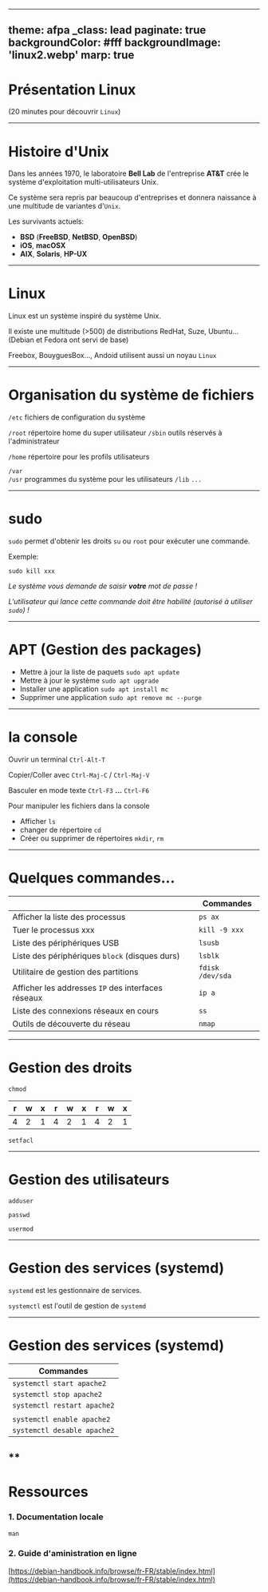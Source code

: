 ---
theme: afpa
_class: lead
paginate: true
backgroundColor: #fff
backgroundImage: 'linux2.webp'
marp: true
----------------------------------------------------------------
# Présentation Linux
(20 minutes pour découvrir `Linux`)

----------------------------------------------------------------
# Histoire d'Unix
Dans les années 1970, le laboratoire **Bell Lab** de l'entreprise **AT&T** crée le système d'exploitation multi-utilisateurs Unix.

Ce système sera repris par beaucoup d'entreprises et donnera naissance à une multitude de variantes d'`Unix`.

Les survivants actuels:
- **BSD** (**FreeBSD**, **NetBSD**, **OpenBSD**)
- **iOS**, **macOSX**
- **AIX**, **Solaris**, **HP-UX**

----------------------------------------------------------------
# Linux

Linux est un système inspiré du système Unix.

Il existe une multitude (>500) de distributions RedHat, Suze, Ubuntu... (Debian et Fedora ont servi de base) 

Freebox, BouyguesBox..., Andoid utilisent aussi un noyau `Linux`


----------------------------------------------------------------
# Organisation du système de fichiers

`/etc`          fichiers de configuration du système

`/root`         répertoire home du super utilisateur
`/sbin`         outils réservés à l'administrateur

`/home`         répertoire pour les profils utilisateurs

`/var`          
`/usr`          programmes du système pour les utilisateurs
`/lib`
`...`


----------------------------------------------------------------
# sudo

`sudo` permet d'obtenir les droits `su` ou `root` pour exécuter une commande.

Exemple:
```
sudo kill xxx
```

*Le système vous demande de saisir **votre** mot de passe !*

*L'utilisateur qui lance cette commande doit être habilité (autorisé à utiliser `sudo`) !*


----------------------------------------------------------------
# APT (Gestion des packages)

- Mettre à jour la liste de paquets
`sudo apt update`
- Mettre à jour le système
`sudo apt upgrade`
- Installer une application
`sudo apt install mc`
- Supprimer une application
`sudo apt remove mc --purge`



----------------------------------------------------------------
# la console

Ouvrir un terminal `Ctrl-Alt-T` 

Copier/Coller avec `Ctrl-Maj-C` / `Ctrl-Maj-V`

Basculer en mode texte `Ctrl-F3` **...** `Ctrl-F6`

Pour manipuler les fichiers dans la console
- Afficher `ls`
- changer de répertoire `cd`
- Créer ou supprimer de répertoires `mkdir`, `rm` 

----------------------------------------------------------------
# Quelques commandes...

|  | Commandes |
|--|--|
|Afficher la liste des processus|`ps ax`|
|Tuer le processus xxx|`kill -9 xxx`|
|Liste des périphériques USB|`lsusb`|
|Liste des périphériques `block` (disques durs) |`lsblk`|
|Utilitaire de gestion des partitions |`fdisk /dev/sda`|
|Afficher les addresses `IP` des interfaces réseaux|`ip a`|
|Liste des connexions réseaux en cours|`ss`|
|Outils de découverte du réseau|`nmap`|


----------------------------------------------------------------
# Gestion des droits

`chmod`

|r|w|x|r|w|x|r|w|x|
|-|-|-|-|-|-|-|-|-|
|4|2|1|4|2|1|4|2|1|


`setfacl`

----------------------------------------------------------------
# Gestion des utilisateurs

`adduser`

`passwd`

`usermod`

----------------------------------------------------------------
# Gestion des services (systemd)

`systemd` est les gestionnaire de services.

`systemctl` est l'outil de gestion de `systemd`

----------------------------------------------------------------
# Gestion des services (systemd)



| Commandes |
|--|
|`systemctl start apache2`|
|`systemctl stop apache2`|
|`systemctl restart apache2`|
||
|`systemctl enable apache2`|
|`systemctl desable apache2`|

**
----------------------------------------------------------------
# Ressources



### 1. Documentation locale
    man


### 2. Guide d'aministration en ligne
[https://debian-handbook.info/browse/fr-FR/stable/index.html](https://debian-handbook.info/browse/fr-FR/stable/index.html)

